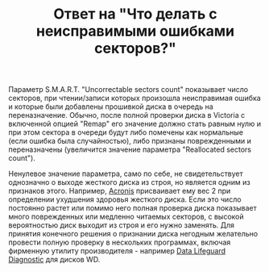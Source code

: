 ﻿---
title: "Ответ на \"Что делать с неисправимыми ошибками секторов?\""
se.owner.user_id: 240512
se.owner.display_name: "MSDN.WhiteKnight"
se.owner.link: "https://ru.stackoverflow.com/users/240512/msdn-whiteknight"
se.answer_id: 952039
se.question_id: 951804
se.post_type: answer
se.score: 0
se.is_accepted: False
---
<p>Параметр S.M.A.R.T. "Uncorrectable sectors count" показывает число секторов, при чтении/записи которых произошла неисправимая ошибка и которые были добавлены прошивкой диска в очередь на переназначение. Обычно, после полной проверки диска в Victoria с включенной опцией "Remap" его значение должно стать равным нулю и при этом сектора в очереди будут либо помечены как нормальные (если ошибка была случайностью), либо признаны поврежденными и переназначены (увеличится значение параметра "Reallocated sectors count"). </p>

<p>Ненулевое значение параметра, само по себе, не свидетельствует однозначно о выходе жесткого диска из строя, но является одним из признаков этого. Например, <a href="https://kb.acronis.com/content/9264" rel="nofollow noreferrer">Acronis</a> присваивает ему вес 2 при определении ухудшения здоровья жесткого диска. Если это число постоянно растет или помимо него полная проверка диска показывает много поврежденных или медленно читаемых секторов, с высокой вероятностью диск выходит из строя и его нужно заменять. Для принятия конечного решения о признании диска негодным желательно провести полную проверку в нескольких программах, включая фирменную утилиту производителя - например <a href="https://support.wdc.com/downloads.aspx?p=3" rel="nofollow noreferrer">Data Lifeguard Diagnostic</a> для дисков WD.</p>
